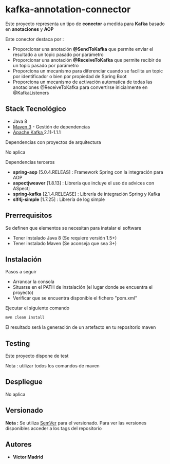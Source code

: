 # kafka-annotation-connector

Este proyecto representa un tipo de **conector** a medida para **Kafka** basado en **anotaciones** y **AOP**

Este conector destaca por :

* Proporcionar una anotación **@SendToKafka** que permite enviar el resultado a un topic pasado por parámetro
* Proporcionar una anotación **@ReceiveToKafka** que permite recibir de un topic pasado por parámetro
* Proporciona un mecanismo para diferenciar cuando se facilita un topic por identificador o bien por propiedad de Spring Boot
* Proporciona un mecanismo de activación automatica de todas las anotaciones @ReceiveToKafka para convertirse inicialmente en @KafkaListeners

## Stack Tecnológico

* Java 8
* [Maven 3](https://maven.apache.org/) - Gestión de dependencias
* [Apache Kafka ](https://kafka.apache.org/) 2.11-1.1.1
 

Dependencias con proyectos de arquitectura

No aplica 

Dependencias terceros

* **spring-aop** [5.0.4.RELEAS] : Framework Spring con la integración para AOP
* **aspectjweaver** [1.8.13] : Librería que incluye el uso de advices con ASpectj
* **spring-kafka** [2.1.4.RELEASE] : Librería de integración Spring y Kafka
* **slf4j-simple** [1.7.25] : Librería de log simple


## Prerrequisitos

Se definen que elementos se necesitan para instalar el software

* Tener instalado Java 8 (Se requiere versión 1.5+)
* Tener instalado Maven (Se aconseja que sea 3+)

## Instalación

Pasos a seguir 

* Arrancar la consola
* Situarse en el PATH de instalación (el lugar donde se encuentra el proyecto)
* Verificar que se encuentra disponible el fichero "pom.xml"

Ejecutar el siguiente comando

```bash
mvn clean install
```

El resultado será la generación de un artefacto en tu repositorio maven


## Testing

Este proyecto dispone de test

Nota : utilizar todos los comandos de maven

## Despliegue

No aplica


## Versionado

**Nota :** Se utiliza [SemVer](http://semver.org/) para el versionado. 
Para ver las versiones disponibles acceder a los tags del repositorio

## Autores

* **Víctor Madrid**
